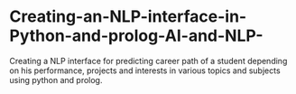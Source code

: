 # Creating-an-NLP-interface-in-Python-and-prolog-AI-and-NLP-
Creating a NLP interface for predicting career path of  a student depending on his performance, projects and interests in various topics and subjects using python and prolog.
